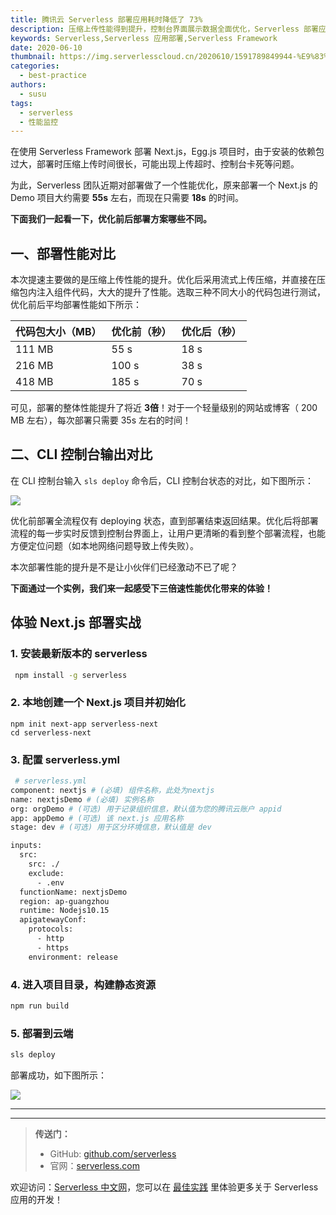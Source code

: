 ```yaml
---
title: 腾讯云 Serverless 部署应用耗时降低了 73%
description: 压缩上传性能得到提升，控制台界面展示数据全面优化，Serverless 部署应用的过程体验更轻松、舒适。
keywords: Serverless,Serverless 应用部署,Serverless Framework
date: 2020-06-10
thumbnail: https://img.serverlesscloud.cn/2020610/1591789849944-%E9%83%A8%E7%BD%B2.jpg
categories:
  - best-practice
authors:
  - susu
tags:
  - serverless
  - 性能监控
---
```


在使用 Serverless Framework 部署 Next.js，Egg.js 项目时，由于安装的依赖包过大，部署时压缩上传时间很长，可能出现上传超时、控制台卡死等问题。

为此，Serverless 团队近期对部署做了一个性能优化，原来部署一个 Next.js 的 Demo 项目大约需要 **55s** 左右，而现在只需要 **18s** 的时间。

**下面我们一起看一下，优化前后部署方案哪些不同。**

## 一、部署性能对比

本次提速主要做的是压缩上传性能的提升。优化后采用流式上传压缩，并直接在压缩包内注入组件代码，大大的提升了性能。选取三种不同大小的代码包进行测试，优化前后平均部署性能如下所示：

| 代码包大小（MB） | 优化前（秒） | 优化后（秒） |
| ---------------- | ------------ | ------------ |
| 111 MB            | 55 s          | 18 s          |
| 216 MB            | 100 s         | 38 s          |
| 418 MB            | 185 s         | 70 s          |

可见，部署的整体性能提升了将近 **3倍**！对于一个轻量级别的网站或博客（ 200 MB 左右），每次部署只需要 35s 左右的时间！

## 二、CLI 控制台输出对比

在 CLI 控制台输入 `sls deploy` 命令后，CLI 控制台状态的对比，如下图所示：

![](https://img.serverlesscloud.cn/2020610/1591779885918-01.png)


优化前部署全流程仅有 deploying 状态，直到部署结束返回结果。优化后将部署流程的每一步实时反馈到控制台界面上，让用户更清晰的看到整个部署流程，也能方便定位问题（如本地网络问题导致上传失败）。

本次部署性能的提升是不是让小伙伴们已经激动不已了呢？

**下面通过一个实例，我们来一起感受下三倍速性能优化带来的体验！**

## 体验 Next.js 部署实战

### 1. 安装最新版本的 serverless

```bash
 npm install -g serverless
```

### 2. 本地创建一个 Next.js 项目并初始化

```
npm init next-app serverless-next
cd serverless-next
```

### 3. 配置 serverless.yml

```bash
 # serverless.yml
component: nextjs # (必填) 组件名称，此处为nextjs
name: nextjsDemo # (必填) 实例名称
org: orgDemo # (可选) 用于记录组织信息，默认值为您的腾讯云账户 appid
app: appDemo # (可选) 该 next.js 应用名称
stage: dev # (可选) 用于区分环境信息，默认值是 dev

inputs:
  src: 
    src: ./
    exclude:
      - .env
  functionName: nextjsDemo
  region: ap-guangzhou
  runtime: Nodejs10.15
  apigatewayConf:
    protocols:
      - http
      - https
    environment: release
```

### 4. 进入项目目录，构建静态资源

```bash
npm run build
```

### 5. 部署到云端

```bash
sls deploy
```

部署成功，如下图所示：

![](https://img.serverlesscloud.cn/2020610/1591779892363-03.jpeg)



---
<div id='scf-deploy-iframe-or-md'></div>

---

> **传送门：**
> - GitHub: [github.com/serverless](https://github.com/serverless/serverless/blob/master/README_CN.md)
> - 官网：[serverless.com](https://serverless.com/)

欢迎访问：[Serverless 中文网](https://serverlesscloud.cn/)，您可以在 [最佳实践](https://serverlesscloud.cn/best-practice) 里体验更多关于 Serverless 应用的开发！






